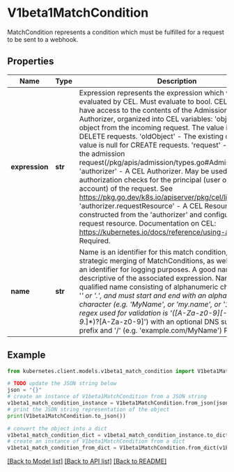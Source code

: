 # V1beta1MatchCondition

MatchCondition represents a condition which must be fulfilled for a request to be sent to a webhook.

## Properties

Name | Type | Description | Notes
------------ | ------------- | ------------- | -------------
**expression** | **str** | Expression represents the expression which will be evaluated by CEL. Must evaluate to bool. CEL expressions have access to the contents of the AdmissionRequest and Authorizer, organized into CEL variables:  &#39;object&#39; - The object from the incoming request. The value is null for DELETE requests. &#39;oldObject&#39; - The existing object. The value is null for CREATE requests. &#39;request&#39; - Attributes of the admission request(/pkg/apis/admission/types.go#AdmissionRequest). &#39;authorizer&#39; - A CEL Authorizer. May be used to perform authorization checks for the principal (user or service account) of the request.   See https://pkg.go.dev/k8s.io/apiserver/pkg/cel/library#Authz &#39;authorizer.requestResource&#39; - A CEL ResourceCheck constructed from the &#39;authorizer&#39; and configured with the   request resource. Documentation on CEL: https://kubernetes.io/docs/reference/using-api/cel/  Required. | 
**name** | **str** | Name is an identifier for this match condition, used for strategic merging of MatchConditions, as well as providing an identifier for logging purposes. A good name should be descriptive of the associated expression. Name must be a qualified name consisting of alphanumeric characters, &#39;-&#39;, &#39;_&#39; or &#39;.&#39;, and must start and end with an alphanumeric character (e.g. &#39;MyName&#39;,  or &#39;my.name&#39;,  or &#39;123-abc&#39;, regex used for validation is &#39;([A-Za-z0-9][-A-Za-z0-9_.]*)?[A-Za-z0-9]&#39;) with an optional DNS subdomain prefix and &#39;/&#39; (e.g. &#39;example.com/MyName&#39;)  Required. | 

## Example

```python
from kubernetes.client.models.v1beta1_match_condition import V1beta1MatchCondition

# TODO update the JSON string below
json = "{}"
# create an instance of V1beta1MatchCondition from a JSON string
v1beta1_match_condition_instance = V1beta1MatchCondition.from_json(json)
# print the JSON string representation of the object
print(V1beta1MatchCondition.to_json())

# convert the object into a dict
v1beta1_match_condition_dict = v1beta1_match_condition_instance.to_dict()
# create an instance of V1beta1MatchCondition from a dict
v1beta1_match_condition_from_dict = V1beta1MatchCondition.from_dict(v1beta1_match_condition_dict)
```
[[Back to Model list]](../README.md#documentation-for-models) [[Back to API list]](../README.md#documentation-for-api-endpoints) [[Back to README]](../README.md)


